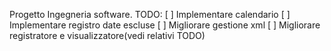 Progetto Ingegneria software.
TODO:
[ ] Implementare calendario
[ ] Implementare registro date escluse
[ ] Migliorare gestione xml
[ ] Migliorare registratore e visualizzatore(vedi relativi TODO)
